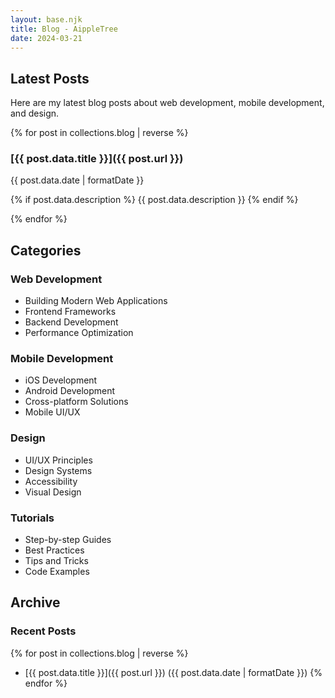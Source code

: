 ```yaml
---
layout: base.njk
title: Blog - AippleTree
date: 2024-03-21
---
```


## Latest Posts

Here are my latest blog posts about web development, mobile development, and design.

{% for post in collections.blog | reverse %}

### [{{ post.data.title }}]({{ post.url }})

{{ post.data.date | formatDate }}

{% if post.data.description %}
{{ post.data.description }}
{% endif %}

{% endfor %}

## Categories

### Web Development

- Building Modern Web Applications
- Frontend Frameworks
- Backend Development
- Performance Optimization

### Mobile Development

- iOS Development
- Android Development
- Cross-platform Solutions
- Mobile UI/UX

### Design

- UI/UX Principles
- Design Systems
- Accessibility
- Visual Design

### Tutorials

- Step-by-step Guides
- Best Practices
- Tips and Tricks
- Code Examples

## Archive

### Recent Posts

{% for post in collections.blog | reverse %}

- [{{ post.data.title }}]({{ post.url }}) ({{ post.data.date | formatDate }})
  {% endfor %}
